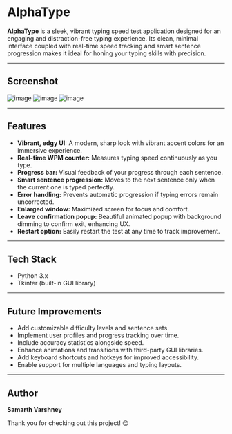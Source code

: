 # AlphaType

**AlphaType** is a sleek, vibrant typing speed test application designed for an engaging and distraction-free typing experience. Its clean, minimal interface coupled with real-time speed tracking and smart sentence progression makes it ideal for honing your typing skills with precision.

---

## Screenshot

![image](https://github.com/user-attachments/assets/4792456b-3001-47db-84af-112eb3aa2665)
![image](https://github.com/user-attachments/assets/8467da0c-13e5-4b6a-8545-f49a0deb6627)
![image](https://github.com/user-attachments/assets/55cb0227-1fce-48e9-b657-61805ade9ef7)

---

## Features

- **Vibrant, edgy UI:** A modern, sharp look with vibrant accent colors for an immersive experience.
- **Real-time WPM counter:** Measures typing speed continuously as you type.
- **Progress bar:** Visual feedback of your progress through each sentence.
- **Smart sentence progression:** Moves to the next sentence only when the current one is typed perfectly.
- **Error handling:** Prevents automatic progression if typing errors remain uncorrected.
- **Enlarged window:** Maximized screen for focus and comfort.
- **Leave confirmation popup:** Beautiful animated popup with background dimming to confirm exit, enhancing UX.
- **Restart option:** Easily restart the test at any time to track improvement.

---

## Tech Stack

- Python 3.x
- Tkinter (built-in GUI library)

---

## Future Improvements

- Add customizable difficulty levels and sentence sets.
- Implement user profiles and progress tracking over time.
- Include accuracy statistics alongside speed.
- Enhance animations and transitions with third-party GUI libraries.
- Add keyboard shortcuts and hotkeys for improved accessibility.
- Enable support for multiple languages and typing layouts.

---

## Author

**Samarth Varshney**

Thank you for checking out this project! 😊
